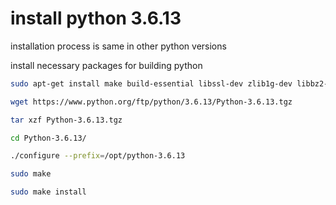 # install python 3.6.13

installation process is same in other python versions

install necessary packages for building python

```bash
sudo apt-get install make build-essential libssl-dev zlib1g-dev libbz2-dev libreadline-dev libsqlite3-dev wget curl llvm libncursesw5-dev xz-utils tk-dev libxml2-dev libxmlsec1-dev libffi-dev liblzma-dev
```

```bash
wget https://www.python.org/ftp/python/3.6.13/Python-3.6.13.tgz
```

```bash
tar xzf Python-3.6.13.tgz
```

```bash
cd Python-3.6.13/
```

```bash
./configure --prefix=/opt/python-3.6.13
```

```bash
sudo make
```

```bash
sudo make install
```
